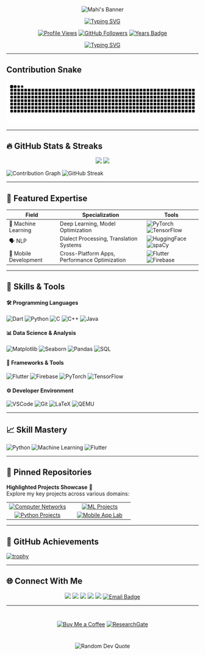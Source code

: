 <!-- 🎯 1. Banner & Introduction -->
<p align="center">
  <img src="https://github.com/Mehraj-Hossain-Mahi/Mehraj-Hossain-Mahi/blob/main/assets/banner.gif?raw=true" alt="Mahi's Banner" width="800">
</p>

<p align="center">
  <a href="https://git.io/typing-svg">
    <img src="https://readme-typing-svg.demolab.com?font=Fira+Code&size=30&duration=4000&pause=1000&color=00CCFF&center=true&vCenter=true&width=800&lines=Assalamu+Alaikum+%F0%9F%91%8B;Welcome+to+My+GitHub+Profile!;Greetings%2C+I'm+Mehraj+Hossain+Mahi+%F0%9F%91%8B&effect=wave" alt="Typing SVG" />
  </a>
</p>

<div align="center">

[![Profile Views](https://komarev.com/ghpvc/?username=Mehraj-Hossain-Mahi&style=flat-square&color=00ccff)](https://github.com/Mehraj-Hossain-Mahi)
[![GitHub Followers](https://img.shields.io/github/followers/Mehraj-Hossain-Mahi?label=Followers&style=flat-square&color=00ccff)](https://github.com/Mehraj-Hossain-Mahi?tab=followers)
[![Years Badge](https://badges.pufler.dev/years/Mehraj-Hossain-Mahi?style=flat-square&color=00ccff)](https://github.com/Mehraj-Hossain-Mahi)
</div>

<p align="center">
  <a href="https://git.io/typing-svg">
    <img src="https://readme-typing-svg.demolab.com?font=Fira+Code&pause=1000&color=22D3E3&center=true&vCenter=true&width=500&lines=Junior+Researcher;Machine+Learning+Specialist;Deep+Learning+Practitioner;NLP+Researcher;Open-Source+Contributor;Mobile+App+Developer;Systems+Architecture+Explorer&effect=bounce" alt="Typing SVG" />
  </a>
</p>

---

## Contribution Snake

<p align="center">
  <picture>
    <source media="(prefers-color-scheme: dark)" srcset="https://raw.githubusercontent.com/Mehraj-Hossain-Mahi/Mehraj-Hossain-Mahi/main/assets/github-contribution-grid-snake-dark.svg">
    <source media="(prefers-color-scheme: light)" srcset="https://raw.githubusercontent.com/Mehraj-Hossain-Mahi/Mehraj-Hossain-Mahi/main/assets/github-contribution-grid-snake.svg">
    <img alt="Contribution Snake" src="https://raw.githubusercontent.com/Mehraj-Hossain-Mahi/Mehraj-Hossain-Mahi/main/assets/github-contribution-grid-snake.svg">
  </picture>
</p>

---

<!-- 📈 2. Activity Stats (Move Streak Up) -->
## 🔥 GitHub Stats & Streaks

<div align="center">
  <img src="https://github-readme-stats.vercel.app/api?username=Mehraj-Hossain-Mahi&show_icons=true&theme=nightowl&hide_border=true&count_private=true" />
  <img src="https://github-readme-stats.vercel.app/api/top-langs/?username=Mehraj-Hossain-Mahi&layout=compact&theme=nightowl&hide_border=true" />
</div>

![Contribution Graph](https://github-readme-activity-graph.vercel.app/graph?username=Mehraj-Hossain-Mahi&theme=react-dark&hide_border=true&area=true)
![GitHub Streak](https://streak-stats.demolab.com/?user=Mehraj-Hossain-Mahi&theme=radical&hide_border=true)

---

<!-- 🛠️ 3. Skill Sections -->
## 🌟 Featured Expertise

<div align="center">
  
| **Field**               | **Specialization**                                | **Tools**                                                                 |
|-------------------------|---------------------------------------------------|---------------------------------------------------------------------------|
| 🤖 Machine Learning     | Deep Learning, Model Optimization                 | ![PyTorch](https://img.shields.io/badge/PyTorch-EE4C2C?logo=pytorch&logoColor=white) ![TensorFlow](https://img.shields.io/badge/TensorFlow-FF6F00?logo=tensorflow&logoColor=white) |
| 🗣️ NLP                 | Dialect Processing, Translation Systems           | ![HuggingFace](https://img.shields.io/badge/HuggingFace-FFD21F?logo=huggingface&logoColor=black) ![spaCy](https://img.shields.io/badge/spaCy-09A3D5?logo=spacy&logoColor=white) |
| 📱 Mobile Development   | Cross-Platform Apps, Performance Optimization     | ![Flutter](https://img.shields.io/badge/Flutter-02569B?logo=flutter&logoColor=white) ![Firebase](https://img.shields.io/badge/Firebase-FFCA28?logo=firebase&logoColor=black) |

</div>

---

## 🧠 Skills & Tools

#### 🛠️ Programming Languages  
![Dart](https://img.shields.io/badge/Dart-0175C2?style=for-the-badge&logo=dart&logoColor=white)
![Python](https://img.shields.io/badge/Python-3776AB?style=for-the-badge&logo=python&logoColor=white)
![C](https://img.shields.io/badge/C-00599C?style=for-the-badge&logo=c&logoColor=white)
![C++](https://img.shields.io/badge/C++-00599C?style=for-the-badge&logo=c%2B%2B&logoColor=white)
![Java](https://img.shields.io/badge/Java-007396?style=for-the-badge&logo=java&logoColor=white)

#### 📊 Data Science & Analysis  
![Matplotlib](https://img.shields.io/badge/Matplotlib-11557C?style=for-the-badge&logo=matplotlib&logoColor=white)
![Seaborn](https://img.shields.io/badge/Seaborn-4C72B0?style=for-the-badge&logo=seaborn&logoColor=white)
![Pandas](https://img.shields.io/badge/Pandas-150458?style=for-the-badge&logo=pandas&logoColor=white)
![SQL](https://img.shields.io/badge/SQL-407AAC?style=for-the-badge&logo=database&logoColor=white)

#### 🧰 Frameworks & Tools  
![Flutter](https://img.shields.io/badge/Flutter-02569B?style=for-the-badge&logo=flutter&logoColor=white)
![Firebase](https://img.shields.io/badge/Firebase-FFCA28?style=for-the-badge&logo=firebase&logoColor=black)
![PyTorch](https://img.shields.io/badge/PyTorch-EE4C2C?style=for-the-badge&logo=pytorch&logoColor=white)
![TensorFlow](https://img.shields.io/badge/TensorFlow-FF6F00?style=for-the-badge&logo=tensorflow&logoColor=white)

#### ⚙️ Developer Environment  
![VSCode](https://img.shields.io/badge/VSCode-007ACC?style=for-the-badge&logo=visual-studio-code&logoColor=white)
![Git](https://img.shields.io/badge/Git-F05032?style=for-the-badge&logo=git&logoColor=white)
![LaTeX](https://img.shields.io/badge/LaTeX-008080?style=for-the-badge&logo=latex&logoColor=white)
![QEMU](https://img.shields.io/badge/QEMU-FF6600?style=for-the-badge&logo=qemu&logoColor=white)

---

## 📈 Skill Mastery

![Python](https://img.shields.io/badge/Python-Expert-3776AB?style=for-the-badge&logo=python)
![Machine Learning](https://img.shields.io/badge/ML-Advanced-FF6F00?style=for-the-badge&logo=tensorflow)
![Flutter](https://img.shields.io/badge/Flutter-Pro-02569B?style=for-the-badge&logo=flutter)

---

<!-- 📌 4. Pinned Repositories -->
## 📌 Pinned Repositories

**Highlighted Projects Showcase** 🚀  
Explore my key projects across various domains:

<table>
  <tr>
    <td align="center" width="50%">
      <a href="https://github.com/Mehraj-Hossain-Mahi/Computer-Networks">
        <img src="https://github-readme-stats.vercel.app/api/pin/?username=Mehraj-Hossain-Mahi&repo=Computer-Networks&theme=nightowl" alt="Computer Networks">
      </a>
    </td>
    <td align="center" width="50%">
      <a href="https://github.com/Mehraj-Hossain-Mahi/Machine-Learning-Projects">
        <img src="https://github-readme-stats.vercel.app/api/pin/?username=Mehraj-Hossain-Mahi&repo=Machine-Learning-Projects&theme=nightowl" alt="ML Projects">
      </a>
    </td>
  </tr>
  <tr>
    <td align="center" width="50%">
      <a href="https://github.com/Mehraj-Hossain-Mahi/Python_All">
        <img src="https://github-readme-stats.vercel.app/api/pin/?username=Mehraj-Hossain-Mahi&repo=Python_All&theme=nightowl" alt="Python Projects">
      </a>
    </td>
    <td align="center" width="50%">
      <a href="https://github.com/Mehraj-Hossain-Mahi/Mobile-Application-Design-Lab">
        <img src="https://github-readme-stats.vercel.app/api/pin/?username=Mehraj-Hossain-Mahi&repo=Mobile-Application-Design-Lab&theme=nightowl" alt="Mobile App Lab">
      </a>
    </td>
  </tr>
</table>

---

<!-- 🏆 5. Achievements -->
## 🏅 GitHub Achievements

[![trophy](https://github-profile-trophy.vercel.app/?username=Mehraj-Hossain-Mahi&theme=onedark&row=2&column=4)](https://github.com/ryo-ma/github-profile-trophy)

---

<!-- 🌐 6. Connect Section -->
## 🌐 Connect With Me

<p align="center">
  <a href="#"><img src="https://img.shields.io/badge/🌐 Portfolio-22D3E3?style=for-the-badge" /></a>
  <a href="https://www.linkedin.com/in/mehraj-hossain-mahi/"><img src="https://img.shields.io/badge/LinkedIn-0077B5?style=for-the-badge&logo=linkedin&logoColor=white" /></a>
  <a href="https://www.kaggle.com/mehrajhossainmahi"><img src="https://img.shields.io/badge/Kaggle-20BEFF?style=for-the-badge&logo=kaggle&logoColor=white" /></a>
  <a href="https://nlp.daffodilvarsity.edu.bd/details/31"><img src="https://img.shields.io/badge/NLP_Research-DIU-blue?style=for-the-badge" /></a>
  <a href="https://orcid.org/0009-0006-8732-9678"><img src="https://img.shields.io/badge/ORCID-0009--0006--8732--9678-A6CE39?style=for-the-badge&logo=orcid&logoColor=white" /></a>
  <a href="mailto:mehrajhossain854@gmail.com" target="_blank" rel="noopener noreferrer">
    <img src="https://img.shields.io/badge/Email-D14836?style=for-the-badge&logo=gmail&logoColor=white" alt="Email Badge" />
  </a>
</p>

---

<!-- ☕ 7. Support/Footer -->
<div align="center" style="margin: 40px 0">

[![Buy Me a Coffee](https://img.shields.io/badge/Buy_Me_A_Coffee-FFDD00?style=for-the-badge&logo=ko-fi&logoColor=black)](https://ko-fi.com/mehraj)
[![ResearchGate](https://img.shields.io/badge/ResearchGate-00CCBB?style=for-the-badge&logo=researchgate&logoColor=white)](https://www.researchgate.net/profile/Mehraj-Mahi?ev=hdr_xprf)

</div>

<p align="center">
  <img src="https://quotes-github-readme.vercel.app/api?type=horizontal&theme=dark" alt="Random Dev Quote">
</p>
